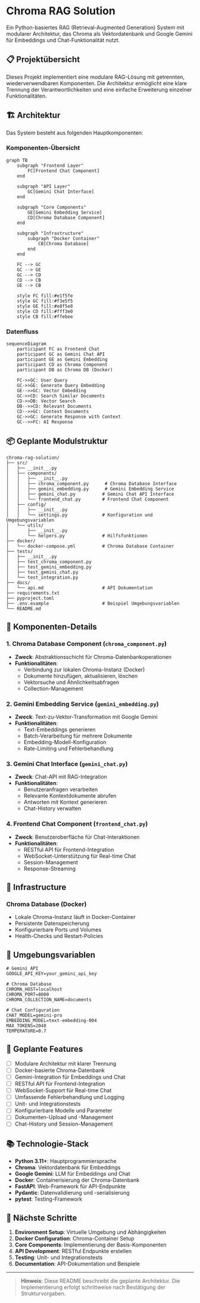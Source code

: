 # Chroma RAG Solution

Ein Python-basiertes RAG (Retrieval-Augmented Generation) System mit modularer Architektur, das Chroma als Vektordatenbank und Google Gemini für Embeddings und Chat-Funktionalität nutzt.

## 📋 Projektübersicht

Dieses Projekt implementiert eine modulare RAG-Lösung mit getrennten, wiederverwendbaren Komponenten. Die Architektur ermöglicht eine klare Trennung der Verantwortlichkeiten und eine einfache Erweiterung einzelner Funktionalitäten.

## 🏗️ Architektur

Das System besteht aus folgenden Hauptkomponenten:

### Komponenten-Übersicht

```mermaid
graph TB
    subgraph "Frontend Layer"
        FC[Frontend Chat Component]
    end

    subgraph "API Layer"
        GC[Gemini Chat Interface]
    end

    subgraph "Core Components"
        GE[Gemini Embedding Service]
        CD[Chroma Database Component]
    end

    subgraph "Infrastructure"
        subgraph "Docker Container"
            CB[Chroma Database]
        end
    end

    FC --> GC
    GC --> GE
    GC --> CD
    CD --> CB
    GE --> CB

    style FC fill:#e1f5fe
    style GC fill:#f3e5f5
    style GE fill:#e8f5e8
    style CD fill:#fff3e0
    style CB fill:#ffebee
```

### Datenfluss

```mermaid
sequenceDiagram
    participant FC as Frontend Chat
    participant GC as Gemini Chat API
    participant GE as Gemini Embedding
    participant CD as Chroma Component
    participant DB as Chroma DB (Docker)

    FC->>GC: User Query
    GC->>GE: Generate Query Embedding
    GE-->>GC: Vector Embedding
    GC->>CD: Search Similar Documents
    CD->>DB: Vector Search
    DB-->>CD: Relevant Documents
    CD-->>GC: Context Documents
    GC->>GC: Generate Response with Context
    GC-->>FC: AI Response
```

## 📦 Geplante Modulstruktur

```
chroma-rag-solution/
├── src/
│   ├── __init__.py
│   ├── components/
│   │   ├── __init__.py
│   │   ├── chroma_component.py      # Chroma Database Interface
│   │   ├── gemini_embedding.py      # Gemini Embedding Service
│   │   ├── gemini_chat.py          # Gemini Chat API Interface
│   │   └── frontend_chat.py        # Frontend Chat Component
│   ├── config/
│   │   ├── __init__.py
│   │   └── settings.py             # Konfiguration und Umgebungsvariablen
│   └── utils/
│       ├── __init__.py
│       └── helpers.py              # Hilfsfunktionen
├── docker/
│   └── docker-compose.yml          # Chroma Database Container
├── tests/
│   ├── __init__.py
│   ├── test_chroma_component.py
│   ├── test_gemini_embedding.py
│   ├── test_gemini_chat.py
│   └── test_integration.py
├── docs/
│   └── api.md                      # API Dokumentation
├── requirements.txt
├── pyproject.toml
├── .env.example                    # Beispiel Umgebungsvariablen
└── README.md
```

## 🔧 Komponenten-Details

### 1. Chroma Database Component (`chroma_component.py`)

- **Zweck**: Abstraktionsschicht für Chroma-Datenbankoperationen
- **Funktionalitäten**:
  - Verbindung zur lokalen Chroma-Instanz (Docker)
  - Dokumente hinzufügen, aktualisieren, löschen
  - Vektorsuche und Ähnlichkeitsabfragen
  - Collection-Management

### 2. Gemini Embedding Service (`gemini_embedding.py`)

- **Zweck**: Text-zu-Vektor-Transformation mit Google Gemini
- **Funktionalitäten**:
  - Text-Embeddings generieren
  - Batch-Verarbeitung für mehrere Dokumente
  - Embedding-Modell-Konfiguration
  - Rate-Limiting und Fehlerbehandlung

### 3. Gemini Chat Interface (`gemini_chat.py`)

- **Zweck**: Chat-API mit RAG-Integration
- **Funktionalitäten**:
  - Benutzeranfragen verarbeiten
  - Relevante Kontextdokumente abrufen
  - Antworten mit Kontext generieren
  - Chat-History verwalten

### 4. Frontend Chat Component (`frontend_chat.py`)

- **Zweck**: Benutzeroberfläche für Chat-Interaktionen
- **Funktionalitäten**:
  - RESTful API für Frontend-Integration
  - WebSocket-Unterstützung für Real-time Chat
  - Session-Management
  - Response-Streaming

## 🐳 Infrastructure

### Chroma Database (Docker)

- Lokale Chroma-Instanz läuft in Docker-Container
- Persistente Datenspeicherung
- Konfigurierbare Ports und Volumes
- Health-Checks und Restart-Policies

## 🔑 Umgebungsvariablen

```env
# Gemini API
GOOGLE_API_KEY=your_gemini_api_key

# Chroma Database
CHROMA_HOST=localhost
CHROMA_PORT=8000
CHROMA_COLLECTION_NAME=documents

# Chat Configuration
CHAT_MODEL=gemini-pro
EMBEDDING_MODEL=text-embedding-004
MAX_TOKENS=2048
TEMPERATURE=0.7
```

## 🚀 Geplante Features

- [ ] Modulare Architektur mit klarer Trennung
- [ ] Docker-basierte Chroma-Datenbank
- [ ] Gemini-Integration für Embeddings und Chat
- [ ] RESTful API für Frontend-Integration
- [ ] WebSocket-Support für Real-time Chat
- [ ] Umfassende Fehlerbehandlung und Logging
- [ ] Unit- und Integrationstests
- [ ] Konfigurierbare Modelle und Parameter
- [ ] Dokumenten-Upload und -Management
- [ ] Chat-History und Session-Management

## 📚 Technologie-Stack

- **Python 3.11+**: Hauptprogrammiersprache
- **Chroma**: Vektordatenbank für Embeddings
- **Google Gemini**: LLM für Embeddings und Chat
- **Docker**: Containerisierung der Chroma-Datenbank
- **FastAPI**: Web-Framework für API-Endpunkte
- **Pydantic**: Datenvalidierung und -serialisierung
- **pytest**: Testing-Framework

## 📖 Nächste Schritte

1. **Environment Setup**: Virtuelle Umgebung und Abhängigkeiten
2. **Docker Configuration**: Chroma-Container Setup
3. **Core Components**: Implementierung der Basis-Komponenten
4. **API Development**: RESTful Endpunkte erstellen
5. **Testing**: Unit- und Integrationstests
6. **Documentation**: API-Dokumentation und Beispiele

---

> **Hinweis**: Diese README beschreibt die geplante Architektur. Die Implementierung erfolgt schrittweise nach Bestätigung der Strukturvorgaben.
